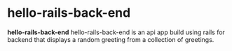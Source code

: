 # hello-rails-back-end
**hello-rails-back-end** hello-rails-back-end is an api app build using rails for backend that displays a random greeting from a collection of greetings. 
